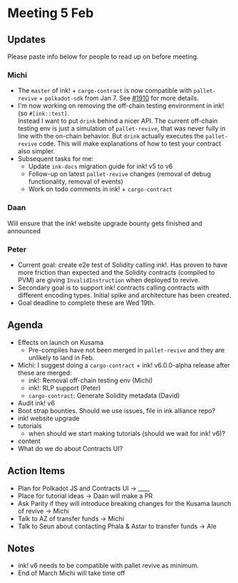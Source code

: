 # Meeting 5 Feb

## Updates

Please paste info below for people to read up on before meeting.

### Michi
- The `master` of ink! + `cargo-contract` is now compatible with `pallet-revive` + `polkadot-sdk` from Jan 7. See [#1910](https://github.com/use-ink/cargo-contract/pull/1910) for more details.
- I'm now working on removing the off-chain testing environment in ink! (so `#[ink::test]`.<br>
  Instead I want to put `drink` behind a nicer API. The current off-chain testing env is just a simulation of `pallet-revive`, that was never fully in line with the on-chain behavior. But `drink` actually executes the `pallet-revive` code. This will make explanations of how to test your contract also simpler.
- Subsequent tasks for me:
  - Update `ink-docs` migration guide for ink! v5 to v6
  - Follow-up on latest `pallet-revive` changes (removal of debug functionality, removal of events)
  - Work on todo comments in ink! + `cargo-contract`

### Daan
Will ensure that the ink! website upgrade bounty gets finished and announced

### Peter
- Current goal: create e2e test of Solidity calling ink!. Has proven to have more friction than expected and the Solidity contracts (compiled to PVM) are giving `InvalidInstruction` when deployed to revive.
- Secondary goal is to support ink! contracts calling contracts with different encoding types. Initial spike and architecture has been created.
- Goal deadline to complete these are Wed 19th.

## Agenda
- Effects on launch on Kusama
  - Pre-compiles have not been merged in `pallet-revive` and they are unlikely to land in Feb.
- Michi: I suggest doing a `cargo-contract` + ink! v6.0.0-alpha release after these are merged:
  - ink!: Removal off-chain testing env (Michi)
  - ink!: RLP support (Peter)
  - `cargo-contract`: Generate Solidity metadata (David)
- Audit ink! v6
- Boot strap bounties. Should we use issues, file in ink alliance repo?
- ink! website upgrade
- tutorials
  - when should we start making tutorials (should we wait for ink! v6)? 
- content
- What do we do about Contracts UI?

## Action Items
- Plan for Polkadot JS and Contracts UI -> ____
- Place for tutorial ideas -> Daan will make a PR
- Ask Parity if they will introduce breaking changes for the Kusama launch of revive -> Michi
- Talk to AZ of transfer funds -> Michi
- Talk to Seun about contacting Phala & Astar to transfer funds -> Ale
  
## Notes
- ink! v6 needs to be compatible with pallet revive as minimum.
- End of March Michi will take time off
